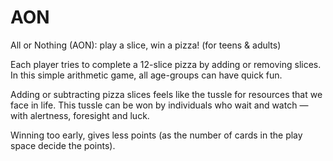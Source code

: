 # AON
All or Nothing (AON): play a slice, win a pizza! (for teens &amp; adults)

Each player tries to complete a 12-slice pizza by adding or removing slices. In this simple arithmetic game, all age-groups can have quick fun. 

Adding or subtracting pizza slices feels like the tussle for resources that we face in life. This tussle can be won by individuals who wait and watch — with alertness, foresight and luck. 

Winning too early, gives less points (as the number of cards in the play space decide the points).
